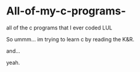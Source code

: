 # All-of-my-c-programs-
all of the c programs that I ever coded LUL

So ummm...
im trying to learn c
by reading the K&R. 

and...

yeah. 
